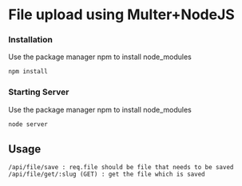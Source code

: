 # File upload using Multer+NodeJS

### Installation

Use the package manager npm to install node_modules

```bash
npm install
```
### Starting Server

Use the package manager npm to install node_modules

```bash
node server
```



## Usage

```
/api/file/save : req.file should be file that needs to be saved
/api/file/get/:slug (GET) : get the file which is saved 
```